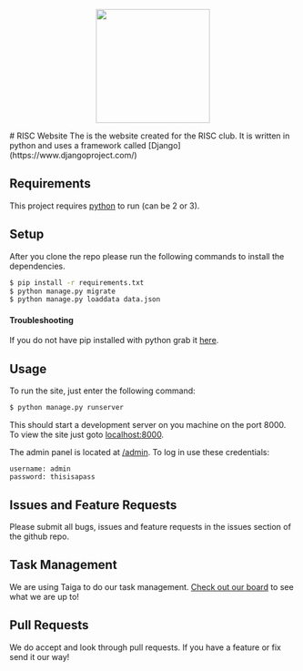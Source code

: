 <p align="center"><img src="https://raw.githubusercontent.com/rit-sailing/website/master/main/static/assets/images/logo.png" width="200"></p>
# RISC Website
The is the website created for the RISC club.
It is written in python and uses a framework called [Django](https://www.djangoproject.com/)

## Requirements
This project requires [python](https://www.python.org/downloads/) to run (can be 2 or 3).

## Setup
After you clone the repo please run the following commands to install the dependencies.
```bash
$ pip install -r requirements.txt
$ python manage.py migrate
$ python manage.py loaddata data.json
```
#### Troubleshooting
If you do not have pip installed with python grab it [here](https://pip.pypa.io/en/stable/installing/).

## Usage
To run the site, just enter the following command:
```bash
$ python manage.py runserver
```
This should start a development server on you machine on the port 8000.
To view the site just goto [localhost:8000](http://localhost:8000/).

The admin panel is located at [/admin](http://localhost:8000/admin/).
To log in use these credentials:
```
username: admin
password: thisisapass
```

## Issues and Feature Requests
Please submit all bugs, issues and feature requests in the issues section of the github repo.

## Task Management
We are using Taiga to do our task management. [Check out our board](https://tree.taiga.io/project/gdaunton-rit-sailing-website) to see what we are up to!

## Pull Requests
We do accept and look through pull requests. If you have a feature or fix send it our way!
